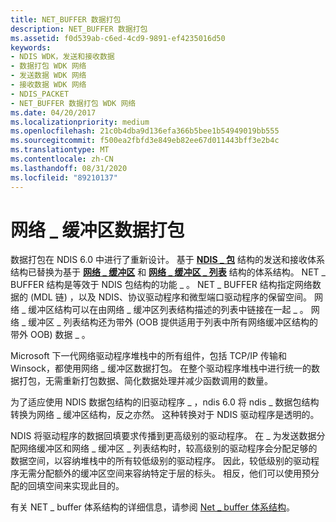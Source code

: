 ```yaml
---
title: NET_BUFFER 数据打包
description: NET_BUFFER 数据打包
ms.assetid: f0d539ab-c6ed-4cd9-9891-ef4235016d50
keywords:
- NDIS WDK，发送和接收数据
- 数据打包 WDK 网络
- 发送数据 WDK 网络
- 接收数据 WDK 网络
- NDIS_PACKET
- NET_BUFFER 数据打包 WDK 网络
ms.date: 04/20/2017
ms.localizationpriority: medium
ms.openlocfilehash: 21c0b4dba9d136efa366b5bee1b54949019bb555
ms.sourcegitcommit: f500ea2fbfd3e849eb82ee67d011443bff3e2b4c
ms.translationtype: MT
ms.contentlocale: zh-CN
ms.lasthandoff: 08/31/2020
ms.locfileid: "89210137"
---
```

# <a name="net_buffer-data-packaging"></a>网络 \_ 缓冲区数据打包





数据打包在 NDIS 6.0 中进行了重新设计。 基于 [**NDIS \_ 包**](/previous-versions/windows/hardware/network/ff557086(v=vs.85)) 结构的发送和接收体系结构已替换为基于 [**网络 \_ 缓冲区**](/windows-hardware/drivers/ddi/ndis/ns-ndis-_net_buffer) 和 [**网络 \_ 缓冲区 \_ 列表**](/windows-hardware/drivers/ddi/ndis/ns-ndis-_net_buffer_list) 结构的体系结构。 NET \_ BUFFER 结构是等效于 NDIS 包结构的功能 \_ 。 NET \_ BUFFER 结构指定网络数据的 (MDL 链) ，以及 NDIS、协议驱动程序和微型端口驱动程序的保留空间。 网络 \_ 缓冲区结构可以在由网络 \_ 缓冲区列表结构描述的列表中链接在一起 \_ 。 网络 \_ 缓冲区 \_ 列表结构还为带外 (OOB 提供适用于列表中所有网络缓冲区结构的带外 OOB) 数据 \_ 。

Microsoft 下一代网络驱动程序堆栈中的所有组件，包括 TCP/IP 传输和 Winsock，都使用网络 \_ 缓冲区数据打包。 在整个驱动程序堆栈中进行统一的数据打包，无需重新打包数据、简化数据处理并减少函数调用的数量。

为了适应使用 NDIS 数据包结构的旧驱动程序 \_ ，ndis 6.0 将 ndis \_ 数据包结构转换为网络 \_ 缓冲区结构，反之亦然。 这种转换对于 NDIS 驱动程序是透明的。

NDIS 将驱动程序的数据回填要求传播到更高级别的驱动程序。 在 \_ 为发送数据分配网络缓冲区和网络 \_ 缓冲区 \_ 列表结构时，较高级别的驱动程序会分配足够的数据空间，以容纳堆栈中的所有较低级别的驱动程序。 因此，较低级别的驱动程序无需分配额外的缓冲区空间来容纳特定于层的标头。 相反，他们可以使用预分配的回填空间来实现此目的。

有关 NET \_ buffer 体系结构的详细信息，请参阅 [Net \_ buffer 体系结构](net-buffer-architecture.md)。

 

